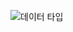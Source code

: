 ![데이터 타입](https://user-images.githubusercontent.com/83201016/117929334-a8b5ec00-b337-11eb-98a0-5607a37dee34.png)
